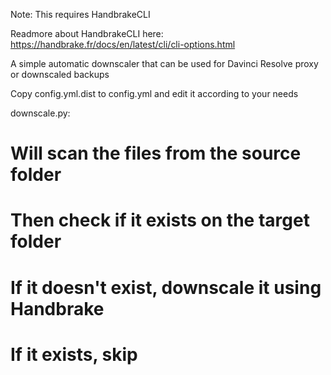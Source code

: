 Note: This requires HandbrakeCLI

Readmore about HandbrakeCLI here:
https://handbrake.fr/docs/en/latest/cli/cli-options.html

A simple automatic downscaler that can be used for Davinci Resolve proxy or downscaled backups

Copy config.yml.dist to config.yml and edit it according to your needs

downscale.py:
   # Will scan the files from the source folder
   # Then check if it exists on the target folder
   # If it doesn't exist, downscale it using Handbrake
   # If it exists, skip